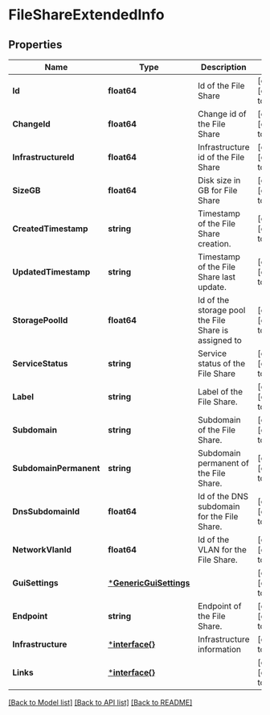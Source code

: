 # FileShareExtendedInfo

## Properties
Name | Type | Description | Notes
------------ | ------------- | ------------- | -------------
**Id** | **float64** | Id of the File Share | [optional] [default to null]
**ChangeId** | **float64** | Change id of the File Share | [optional] [default to null]
**InfrastructureId** | **float64** | Infrastructure id of the File Share | [optional] [default to null]
**SizeGB** | **float64** | Disk size in GB for File Share | [optional] [default to null]
**CreatedTimestamp** | **string** | Timestamp of the File Share creation. | [optional] [default to null]
**UpdatedTimestamp** | **string** | Timestamp of the File Share last update. | [optional] [default to null]
**StoragePoolId** | **float64** | Id of the storage pool the File Share is assigned to | [optional] [default to null]
**ServiceStatus** | **string** | Service status of the File Share | [optional] [default to null]
**Label** | **string** | Label of the File Share. | [optional] [default to null]
**Subdomain** | **string** | Subdomain of the File Share. | [optional] [default to null]
**SubdomainPermanent** | **string** | Subdomain permanent of the File Share. | [optional] [default to null]
**DnsSubdomainId** | **float64** | Id of the DNS subdomain for the File Share. | [optional] [default to null]
**NetworkVlanId** | **float64** | Id of the VLAN for the File Share. | [optional] [default to null]
**GuiSettings** | [***GenericGuiSettings**](GenericGUISettings.md) |  | [optional] [default to null]
**Endpoint** | **string** | Endpoint of the File Share. | [optional] [default to null]
**Infrastructure** | [***interface{}**](interface{}.md) | Infrastructure information | [default to null]
**Links** | [***interface{}**](interface{}.md) |  | [optional] [default to null]

[[Back to Model list]](../README.md#documentation-for-models) [[Back to API list]](../README.md#documentation-for-api-endpoints) [[Back to README]](../README.md)


